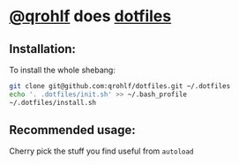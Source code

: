 # [@qrohlf](https://github.com/qrohlf) does [dotfiles](http://dotfiles.github.io)

## Installation:
To install the whole shebang:

```bash
git clone git@github.com:qrohlf/dotfiles.git ~/.dotfiles
echo '. .dotfiles/init.sh' >> ~/.bash_profile
~/.dotfiles/install.sh
```

## Recommended usage:
Cherry pick the stuff you find useful from `autoload`
